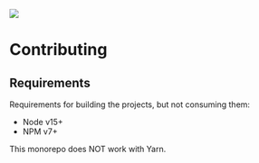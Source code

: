 [![](https://res.cloudinary.com/blockchain-side-hustle/image/upload/v1606142173/Screen_Shot_2020-11-23_at_3.34.36_PM_crj5wk.png)](https://www.outsmartly.com/)

# Contributing

## Requirements

Requirements for building the projects, but not consuming them:

- Node v15+
- NPM v7+

This monorepo does NOT work with Yarn.
